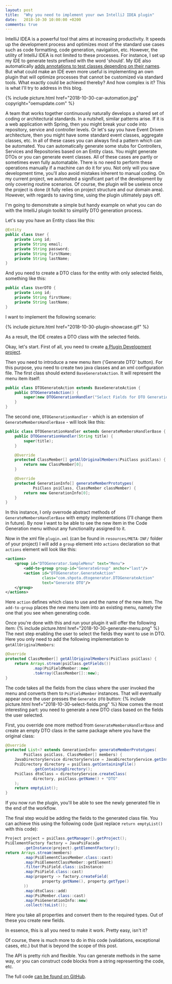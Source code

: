 ```yaml
---
layout: post
title:  "Why you need to implement your own IntelliJ IDEA plugin"
date:   2018-10-30 10:00:00 +0200
comments: true
---
```

IntelliJ IDEA is a powerful tool that aims at increasing
productivity. It speeds up the development process and optimizes 
most of the standard use cases such as code formatting, code generation, 
navigation, etc. However, the utility of IntelliJ IDEA is not limited 
to these processes. For instance, I set up my IDE to generate tests prefixed with 
the word 'should'. My IDE also automatically [adds annotations to test classes 
depending on their names](https://stackoverflow.com/a/47202979/2065796). 
But what could make an IDE even more useful is implementing
an own plugin that will optimize processes that cannot be 
customized via standard tools. What exactly could be achieved thereby? 
And how complex is it? This is what I'll try to address in this blog.

{% 
  include picture.html 
  href="2018-10-30-car-automation.jpg" 
  copyright="oemupdate.com"
%}

A team that works together continuously naturally develops a shared
set of coding or architectural standards. In a nutshell, similar
patterns arise. If it is a web application 
with Spring, then you might  break your code into repository, service 
and controller levels. Or let's say you have Event Driven architecture, 
then you might have some standard event classes, aggregate classes, etc. 
In all of these cases you can always find a pattern which can be automated. 
You can automatically generate some stubs for
Controllers, Services and Repositories based on an Entity class.
You might generate DTOs or you can generate event classes. All of these 
cases are partly or sometimes even fully
automatable. There is no need to perform these operations manually if a machine
can do it for you. Not only will you save development time, you'll
also avoid mistakes inherent to manual coding.
On my current project, we automated a significant part of the development by only
covering routine scenarios. Of course, the plugin will be useless once 
the project is done (it fully relies on project structure and our domain area). 
However, with regards to saving time, using the plugin ultimately pays off.


I'm going to demonstrate a simple but handy example on what
you can do with the IntelliJ plugin toolkit to simplify DTO generation process.

Let's say you have an Entity class like this: 
```java
@Entity
public class User {
    private Long id;
    private String email;
    private String password;
    private String firstName;
    private String lastName;
}
```

And you need to create a DTO class for the entity with only selected fields,
something like this:

```java
public class UserDTO {
    private Long id;
    private String firstName;
    private String lastName;
}
```
I want to implement the following scenario:

{% 
  include picture.html 
  href="2018-10-30-plugin-showcase.gif" 
%}

As a result, the IDE creates a DTO class with the selected fields. 

Okay, let's start. First of all, you need to create 
[a Plugin Development project](https://www.jetbrains.com/help/idea/creating-a-project-for-plugin-development.html).

Then you need to introduce a new menu item ('Generate DTO' button). For this purpose,
you need to create two java classes and an xml configuration file. The first class should
extend `BaseGenerateAction`. It will represent the menu item itself:
```java
public class DTOGenerateAction extends BaseGenerateAction {
    public DTOGenerateAction() {
        super(new DTOGenerationHandler("Select Fields for DTO Generation"));
    }
}
```
The second one, `DTOGenerationHandler` - which is an extension of `GenerateMembersHandlerBase` - 
will look like this:
```java
public class DTOGenerationHandler extends GenerateMembersHandlerBase {
    public DTOGenerationHandler(String title) {
        super(title);
    }

    @Override
    protected ClassMember[] getAllOriginalMembers(PsiClass psiClass) {
        return new ClassMember[0];
    }

    @Override
    protected GenerationInfo[] generateMemberPrototypes(
            PsiClass psiClass, ClassMember classMember) {
        return new GenerationInfo[0];
    }
}
```
In this instance, I only overrode abstract methods of `GenerateMembersHandlerBase` with empty
implementations (I'll change them in future). By now I
want to be able to see the new item in the Code Generation menu without any functionality assigned to it.

Now in the xml file `plugin.xml` (can be found in `resources/META-INF/` folder 
of your project) I will add a `group` element
into `actions` declaration so that `actions` element will look like this:
```xml
<actions>
    <group id="DTOGenerator.SampleMenu" text="Menu">
        <add-to-group group-id="GenerateGroup" anchor="last"/>
        <action id="DTOGenerator.GenerateAction"
                class="com.shpota.dtogenerator.DTOGenerateAction"
                text="Generate DTO"/>
    </group>
</actions>

```
Here `action` defines which class to use and the name of the new item.
The `add-to-group` places the new menu item into an existing menu, namely the one 
that you see when generating code. 

Once you're done with this and run your plugin it will offer the following item:
{% 
  include picture.html 
  href="2018-10-30-generate-menu.png" 
%}
The next step enabling the user to select the fields they want
to use in DTO. Here you only need to add the following implementation to 
`getAllOriginalMembers`:

```java
@Override
protected ClassMember[] getAllOriginalMembers(PsiClass psiClass) {
    return Arrays.stream(psiClass.getFields())
            .map(PsiFieldMember::new)
            .toArray(ClassMember[]::new);
}
```
The code takes all the fields from the class where the user invoked
the menu and converts them to `PsiFieldMember` instances. That will 
eventually appear once the user presses the `Generate DTO` button:
{% 
  include picture.html 
  href="2018-10-30-select-fields.png" 
%}
Now comes the most interesting part: you need to generate a new DTO class based
on the fields the user selected. 

First, you override one more method from 
`GenerateMembersHandlerBase` and create an empty DTO class in the same package
where you have the original class:

```java
@Override
protected List<? extends GenerationInfo> generateMemberPrototypes(
        PsiClass psiClass, ClassMember[] members) {
    JavaDirectoryService directoryService = JavaDirectoryService.getInstance();
    PsiDirectory directory = psiClass.getContainingFile()
            .getContainingDirectory();
    PsiClass dtoClass = directoryService.createClass(
            directory, psiClass.getName() + "DTO"
    );
    return emptyList();
}
``` 
If you now run the plugin, you'll be able to see the newly generated file in the 
end of the workflow.

The final step would be adding the fields to the generated class file.
You can achieve this using the following code (just replace 
`return emptyList()` with this code):
```java
Project project = psiClass.getManager().getProject();
PsiElementFactory factory = JavaPsiFacade
        .getInstance(project).getElementFactory();
return Arrays.stream(members)
        .map(PsiElementClassMember.class::cast)
        .map(PsiElementClassMember::getElement)
        .filter(PsiField.class::isInstance)
        .map(PsiField.class::cast)
        .map(property -> factory.createField(
                property.getName(), property.getType()
        ))
        .map(dtoClass::add)
        .map(PsiMember.class::cast)
        .map(PsiGenerationInfo::new)
        .collect(toList());
```
Here you take all properties and convert them to the required types. Out of these
you create new fields. 

In essence, this is all you need to make it work. Pretty easy, isn't it?

Of course, there is much more to do in this code (validations, exceptional
cases, etc.) but that is beyond the scope of this post.

The API is pretty rich and flexible. You can generate methods in the same way, 
or you can construct code blocks from a string representing the code, etc.

The full code [can be found on GitHub](https://github.com/Shpota/dto-generation-plugin).
